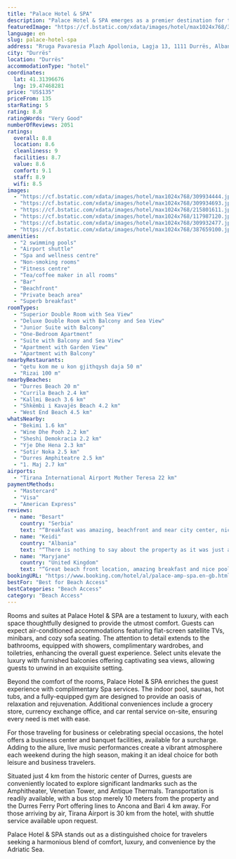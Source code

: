 ```yaml
---
title: "Palace Hotel & SPA"
description: "Palace Hotel & SPA emerges as a premier destination for those seeking a blend of luxury and relaxation by the sea."
featuredImage: "https://cf.bstatic.com/xdata/images/hotel/max1024x768/309934444.jpg?k=21b9bcd9de9feb12bfa9d5bf60fad6dfef1506521775edc48189b58c9cb465fe&o=&hp=1"
language: en
slug: palace-hotel-spa
address: "Rruga Pavaresia Plazh Apollonia, Lagja 13, 1111 Durrës, Albania"
city: "Durrës"
location: "Durrës"
accommodationType: "hotel"
coordinates:
  lat: 41.31396676
  lng: 19.47468281
price: "US$135"
priceFrom: 135
starRating: 5
rating: 8.8
ratingWords: "Very Good"
numberOfReviews: 2051
ratings:
  overall: 8.8
  location: 8.6
  cleanliness: 9
  facilities: 8.7
  value: 8.6
  comfort: 9.1
  staff: 8.9
  wifi: 8.5
images:
  - "https://cf.bstatic.com/xdata/images/hotel/max1024x768/309934444.jpg?k=21b9bcd9de9feb12bfa9d5bf60fad6dfef1506521775edc48189b58c9cb465fe&o=&hp=1"
  - "https://cf.bstatic.com/xdata/images/hotel/max1024x768/309934693.jpg?k=9bd996176ec4ad79a77ed6b2d1eb0f14f22932f9035da85cb687e3a875613e03&o=&hp=1"
  - "https://cf.bstatic.com/xdata/images/hotel/max1024x768/215801611.jpg?k=de9ceb95c6b63a96839b79c9b56f20dc6bcb809cfd600d0283eeb322d781a404&o=&hp=1"
  - "https://cf.bstatic.com/xdata/images/hotel/max1024x768/117987120.jpg?k=329b3041953c17e63610b36ca6f5900256926c0a0a9bc110e073f56c9c070c8a&o=&hp=1"
  - "https://cf.bstatic.com/xdata/images/hotel/max1024x768/309932477.jpg?k=cdcbcdda49e47ce1154d287a5ba881a8515a51131b697cb5b0664dc44e44f150&o=&hp=1"
  - "https://cf.bstatic.com/xdata/images/hotel/max1024x768/387659100.jpg?k=c64d22fc545bb3d8d91be30d95a090a5be848c8ff32c40ecdbc94703044aff06&o=&hp=1"
amenities:
  - "2 swimming pools"
  - "Airport shuttle"
  - "Spa and wellness centre"
  - "Non-smoking rooms"
  - "Fitness centre"
  - "Tea/coffee maker in all rooms"
  - "Bar"
  - "Beachfront"
  - "Private beach area"
  - "Superb breakfast"
roomTypes:
  - "Superior Double Room with Sea View"
  - "Deluxe Double Room with Balcony and Sea View"
  - "Junior Suite with Balcony"
  - "One-Bedroom Apartment"
  - "Suite with Balcony and Sea View"
  - "Apartment with Garden View"
  - "Apartment with Balcony"
nearbyRestaurants:
  - "qetu kom me u kon gjithqysh daja 50 m"
  - "Rizai 100 m"
nearbyBeaches:
  - "Durres Beach 20 m"
  - "Currila Beach 2.4 km"
  - "Kallmi Beach 3.6 km"
  - "Shkëmbi i Kavajës Beach 4.2 km"
  - "West End Beach 4.5 km"
whatsNearby:
  - "Bekimi 1.6 km"
  - "Wine Dhe Pooh 2.2 km"
  - "Sheshi Demokracia 2.2 km"
  - "Yje Dhe Hena 2.3 km"
  - "Sotir Noka 2.5 km"
  - "Durres Amphiteatre 2.5 km"
  - "1. Maj 2.7 km"
airports:
  - "Tirana International Airport Mother Teresa 22 km"
paymentMethods:
  - "Mastercard"
  - "Visa"
  - "American Express"
reviews:
  - name: "Besart"
    country: "Serbia"
    text: "“Breakfast was amazing, beachfront and near city center, nice spa.”"
  - name: "Keidi"
    country: "Albania"
    text: "“There is nothing to say about the property as it was just amazing. I’ve been there twice during winter time and there is a lot you can do in this hotel such as staying in SPA area with indoor pool etc. but the other reason why I enjoyed staying in...”"
  - name: "Maryjane"
    country: "United Kingdom"
    text: "“Great beach front location, amazing breakfast and nice pool/spa”"
bookingURL: "https://www.booking.com/hotel/al/palace-amp-spa.en-gb.html?aid=8035640"
bestFor: "Best for Beach Access"
bestCategories: "Beach Access"
category: "Beach Access"
---
```


Rooms and suites at Palace Hotel & SPA are a testament to luxury, with each space thoughtfully designed to provide the utmost comfort. Guests can expect air-conditioned accommodations featuring flat-screen satellite TVs, minibars, and cozy sofa seating. The attention to detail extends to the bathrooms, equipped with showers, complimentary wardrobes, and toiletries, enhancing the overall guest experience. Select units elevate the luxury with furnished balconies offering captivating sea views, allowing guests to unwind in an exquisite setting.

Beyond the comfort of the rooms, Palace Hotel & SPA enriches the guest experience with complimentary Spa services. The indoor pool, saunas, hot tubs, and a fully-equipped gym are designed to provide an oasis of relaxation and rejuvenation. Additional conveniences include a grocery store, currency exchange office, and car rental service on-site, ensuring every need is met with ease.

For those traveling for business or celebrating special occasions, the hotel offers a business center and banquet facilities, available for a surcharge. Adding to the allure, live music performances create a vibrant atmosphere each weekend during the high season, making it an ideal choice for both leisure and business travelers.

Situated just 4 km from the historic center of Durres, guests are conveniently located to explore significant landmarks such as the Amphitheater, Venetian Tower, and Antique Thermals. Transportation is readily available, with a bus stop merely 10 meters from the property and the Durres Ferry Port offering lines to Ancona and Bari 4 km away. For those arriving by air, Tirana Airport is 30 km from the hotel, with shuttle service available upon request.

Palace Hotel & SPA stands out as a distinguished choice for travelers seeking a harmonious blend of comfort, luxury, and convenience by the Adriatic Sea.